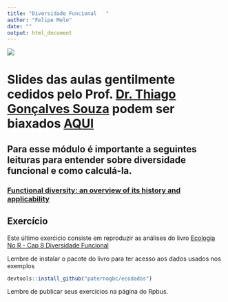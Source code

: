 ```yaml
---
title: "Diversidade Funcional   "
author: "Felipe Melo"
date: ""
output: html_document
---
```


<img src = https://aestheticmag.files.wordpress.com/2013/11/original.jpg>

<br>

# Slides das aulas gentilmente cedidos pelo Prof. [Dr. Thiago Gonçalves Souza](https://scholar.google.com.br/citations?user=TjaP2l8AAAAJ&hl=pt-BR) podem ser biaxados [AQUI](https://github.com/fplmelo/ecoa/blob/3ce06fc08e216ee460733559b6fa9d1284cf9989/content/en/courses/eco_num/func_div/div_func.zip)


## Para esse módulo é importante a seguintes leituras para entender sobre diversidade funcional e como calculá-la.

### [Functional diversity: an overview of its history and applicability](https://www.sciencedirect.com/science/article/pii/S1679007315000390)

### 


## Exercício

Este último exerćicio consiste em reproduzir as análises do livro [Ecologia No R - Cap 8 Diversidade Funcional](https://ecologianor.netlify.app/diversidade-funcional.html)


Lembre de instalar o pacote do livro para ter acesso aos dados usados nos exemplos


```r
devtools::install_github("paternogbc/ecodados")
```

Lembre de publicar seus exercícios na página do Rpbus.
